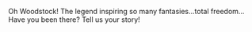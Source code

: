 Oh Woodstock!
The legend inspiring so many fantasies...total freedom...
Have you been there?
Tell us your story!